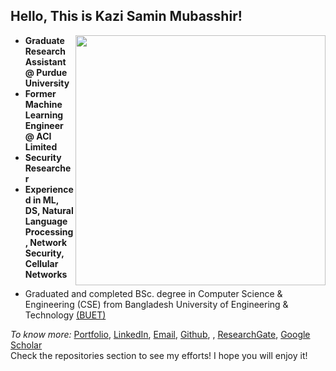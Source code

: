 ## Hello, This is Kazi Samin Mubasshir!

[<img align="right" width="400" src="https://github-readme-stats.vercel.app/api?username=KSMubasshir&show_icons=true"/>](https://github.com/KSMubasshir/)


- **Graduate Research Assistant @ Purdue University**
- **Former Machine Learning Engineer @ ACI Limited**
- **Security Researcher**
- **Experienced in ML, DS, Natural Language Processing, Network Security, Cellular Networks**
<!-- #### Currently looking for Data Scientist, Graduate studies opportunities! -->
- Graduated and completed BSc. degree in Computer Science & Engineering (CSE) from Bangladesh University of Engineering & Technology [(BUET)](https://www.buet.ac.bd/)

*To know more:*  [Portfolio](https://www.ksmubasshir.com/), [LinkedIn](https://www.linkedin.com/in/kazi-samin-mubasshir/), [Email](mailto:ksmubasshir@gmail.com), [Github](https://github.com/KSMUbasshir), , [ResearchGate](https://www.researchgate.net/profile/Kazi-Samin-Mubasshir), [Google Scholar](https://scholar.google.com/citations?user=R6lJbKIAAAAJ&hl=en)
<br/>
Check the repositories section to see my efforts! I hope you will enjoy it!
<br/>
